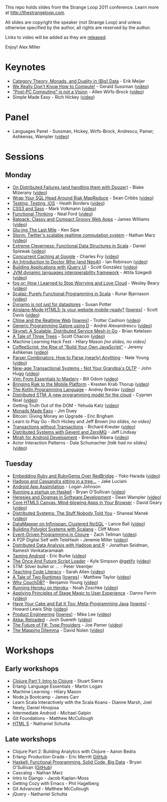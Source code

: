 This repo holds slides from the Strange Loop 2011
conference.  Learn more at http://thestrangeloop.com.

All slides are copyright the speaker (not Strange Loop) 
and unless otherwise specified by the author, all 
rights are reserved by the author. 

Links to video will be added as they are [released](http://thestrangeloop.com/news/strange-loop-2011-video-schedule).

Enjoy!
Alex Miller

# Keynotes

* [Category Theory, Monads, and Duality in (Big) Data](http://queue.acm.org/detail.cfm?id=1961297) - Erik Meijer
* [We Really Don't Know How to Compute!](https://github.com/strangeloop/2011-slides/raw/master/Sussman-WeDontKnowHowToCompute.pdf) - Gerald Sussman ([video](http://www.infoq.com/presentations/We-Really-Dont-Know-How-To-Compute))
* ["Post-PC Computing" is not a Vision](https://github.com/strangeloop/2011-slides/raw/master/WirfsBrock-PostPC.pdf) - Allen Wirfs-Brock ([video](http://www.infoq.com/presentations/Post-PC-Computing-Is-Not-a-Vision))
* Simple Made Easy - Rich Hickey ([video](http://www.infoq.com/presentations/Simple-Made-Easy))

# Panel

* Languages Panel - Sussman, Hickey, Wirfs-Brock, Andrescu, Pamer, Ashkenas, Wampler ([video](http://www.infoq.com/presentations/Language-Panel))
                  
# Sessions

## Monday

* [On Distributed Failures (and handling them with Doozer)](https://github.com/strangeloop/2011-slides/raw/master/Mizerany-OnDistFailures.pdf) - Blake Mizerany ([video](http://www.infoq.com/presentations/On-Distributed-Failures))
* [Wrap Your SQL Head Around Riak MapReduce](http://strangeloop-riak-mapred.heroku.com/) - Sean Cribbs ([video](http://www.infoq.com/presentations/Wrap-Your-SQL-Head-Around-Riak-MapReduce))
* [Testing, Testing, iOS](https://github.com/strangeloop/2011-slides/raw/master/Borders-TestingiOS.pdf) - Heath Borders ([video](http://www.infoq.com/presentations/Testing-Testing-iOS))
* [CSS3 and Sass](http://github.com/strangeloop/2011-slides/raw/master/Volkmann-CSS3andSass.pdf) - Mark Volkmann ([video](http://www.infoq.com/presentations/CSS3-and-Sass))
* [Functional Thinking](http://github.com/strangeloop/2011-slides/raw/master/Ford-FunctionalThinking.pdf) - Neal Ford ([video](http://www.infoq.com/presentations/Functional-Thinking))
* [Ratpack: Classy and Compact Groovy Web Apps](http://github.com/strangeloop/2011-slides/raw/master/Williams-RatpackClassyCompactGroovy.pdf) - James Williams ([video](http://www.infoq.com/presentations/Ratpack))
* [Glu-ing The Last Mile](http://github.com/strangeloop/2011-slides/raw/master/Sipe-Glu.pdf) - Ken Sipe
* [Storm: Twitter's scalable realtime computation system](https://github.com/strangeloop/2011-slides/raw/master/Marz-Storm.pdf) - Nathan Marz ([video](http://infoq.com/presentations/Storm))
* [Extreme Cleverness: Functional Data Structures in Scala](http://github.com/strangeloop/2011-slides/raw/master/Spiewak-FunctionalData.pdf) - Daniel Spiewak ([video](http://www.infoq.com/presentations/Functional-Data-Structures-in-Scala))
* [Concurrent Caching at Google](http://github.com/strangeloop/2011-slides/raw/master/ManesFry-ConcurrentCachingAtGoogle.pdf) - Charles Fry ([video](http://www.infoq.com/presentations/Concurrent-Caching-at-Google))
* [An Introduction to Doctor Who (and Neo4j)](http://github.com/strangeloop/2011-slides/raw/master/Robinson-IntroDoctorWhoNeo4j.pdf) - Ian Robinson ([video](http://www.infoq.com/presentations/An-Introduction-to-Doctor-Who-and-Neo4j))
* [Building Applications with jQuery UI](https://github.com/strangeloop/2011-slides/raw/master/Gonzalez-BuildingApplicationjQuery%20UI.pdf) - Scott González ([video](http://www.infoq.com/presentations/Building-Applications-with-jQuery-UI))
* [JVM dynamic languages interoperability framework](https://github.com/strangeloop/2011-slides/raw/master/Szegedi-Dynalink.pdf) - Attila Szegedi ([video](http://www.infoq.com/presentations/Dynalink))
* [fog or: How I Learned to Stop Worrying and Love Cloud](https://github.com/strangeloop/2011-slides/raw/master/Beary-fog.pdf) - Wesley Beary ([video](http://www.infoq.com/presentations/fog))
* [Scalaz: Purely Functional Programming in Scala](https://github.com/strangeloop/2011-slides/raw/master/Bjarnason-Scalaz.pdf) - Runar Bjarnason ([video](http://www.infoq.com/presentations/Scalaz-Functional-Programming-in-Scala))
* [Dynamo is not just for datastores](https://github.com/strangeloop/2011-slides/raw/master/Potter-DyamnoRiakCore.pdf) - Susan Potter
* [Airplane-Mode HTML5: Is your website mobile-ready?](https://github.com/strangeloop/2011-slides/raw/master/Davis-MobileHTML5.pdf) [[lowres](https://github.com/strangeloop/2011-slides/raw/master/Davis-MobileHTML5-small.pdf)] - Scott Davis ([video](http://www.infoq.com/presentations/Mobile-HTML5))
* [Chloe and the Realtime Web](https://github.com/strangeloop/2011-slides/raw/master/Cashion-Chloe.pdf) [[lowres](https://github.com/strangeloop/2011-slides/raw/master/Cashion-Chloe-small.pdf)] - Trotter Cashion ([video](http://www.infoq.com/presentations/Chloe-and-the-Real-Time-Web))
* [Generic Programming Galore using D](http://github.com/strangeloop/2011-slides/raw/master/Alexandrescu-GenericProgrammingD.pdf) - Andrei Alexandrescu ([video](http://www.infoq.com/presentations/Generic-Programming-Galore-Using-D))
* [Skynet: A Scalable, Distributed Service Mesh in Go](https://github.com/strangeloop/2011-slides/raw/master/Ketelsen-Skynet.pdf) - Brian Ketelsen
* [A Tale of Three Trees](https://github.com/strangeloop/2011-slides/raw/master/Chacon-ThreeTrees.pdf) - Scott Chacon ([video](http://www.infoq.com/presentations/A-Tale-of-Three-Trees))
* Machine Learning Hack Fest  - Hilary Mason  *[no slides, no video]* 
* [CoffeeScript, the Rise of "Build Your Own JavaScript"](http://github.com/strangeloop/2011-slides/raw/master/Ashkenas-CoffeeScript.pdf) - Jeremy Ashkenas ([video](http://www.infoq.com/presentations/CoffeeScript))
* [Parser Combinators: How to Parse (nearly) Anything](http://github.com/strangeloop/2011-slides/raw/master/Young-ParserCombinators.pdf) - Nate Young ([video](http://www.infoq.com/presentations/Parser-Combinators))
* [New-age Transactional Systems - Not Your Grandpa's OLTP](https://github.com/strangeloop/2011-slides/raw/master/Hugg-NewAgeTransactionalSystems.pdf) - John Hugg ([video](http://www.infoq.com/presentations/New-age-Transactional-Systems))
* [Vim: From Essentials to Mastery](https://github.com/strangeloop/2011-slides/raw/master/Odom-Vim.pdf) - Bill Odom ([video](http://www.infoq.com/presentations/Vim-From-Essentials-to-Mastery))
* [Bringing Riak to the Mobile Platform](http://github.com/strangeloop/2011-slides/raw/master/KrestenThorup-RiakMobile.pdf) - Kresten Krab Thorup ([video](http://www.infoq.com/presentations/Bringing-Riak-to-the-Mobile-Platform))
* [The Kotlin Programming Language](http://github.com/strangeloop/2011-slides/raw/master/Breslav-Kotlin.pdf) - Andrey Breslav ([video](http://www.infoq.com/presentations/The-Kotlin-Programming-Language))
* [Distributed STM: A new programming model for the cloud](http://github.com/strangeloop/2011-slides/raw/master/Noel-DistributedSTM.pdf) - Cyprien Noel ([video](http://www.infoq.com/presentations/Distributed-STM))
* Getting Truth Out of the DOM - Yehuda Katz ([video](http://www.infoq.com/presentations/Getting-Truth-Out-of-the-DOM))
* [Monads Made Easy](http://github.com/strangeloop/2011-slides/raw/master/Duey-MonadsEasy.pdf) - Jim Duey
* Bitcoin: Giving Money an Upgrade - Eric Brigham
* Learn to Play Go - Rich Hickey and Jeff Brown  *[no slides, no video]*
* [Transactions without Transactions](https://github.com/strangeloop/2011-slides/raw/master/Kreuter-TransactionsWithoutTransactions.pdf) - Richard Kreuter ([video](http://www.infoq.com/presentations/Transactions-without-Transactions))
* [Distributed Systems with Gevent and ZeroMQ](https://github.com/strangeloop/2011-slides/raw/master/Lindsay-DistributedGeventZmq.pdf) - Jeff Lindsay
* [Mirah for Android Development](http://github.com/strangeloop/2011-slides/raw/master/Ribera-MirahAndroidDevelopment.pdf) - Brendan Ribera ([video](http://www.infoq.com/presentations/Mirah-for-Android-Development))
* Actor Interaction Patterns - Dale Schumacher  *[talk had no slides]* ([video](http://www.infoq.com/presentations/Actor-Interaction-Patterns))

## Tuesday

* [Embedding Ruby and RubyGems Over RedBridge](http://redbridge-at-strangeloop2011.herokuapp.com/slideshow) - Yoko Harada ([video](http://www.infoq.com/presentations/Embedding-Ruby-and-RubyGems-Over-RedBridge))
* [Hadoop and Cassandra sitting in a tree...](https://github.com/strangeloop/2011-slides/raw/master/Luciani-HadoopCassandra.pdf) - Jake Luciani 
* [Android App Assimilation](http://github.com/strangeloop/2011-slides/raw/master/Johnson-AndroidAppAssimilation.pdf) - Logan Johnson
* [Running a startup on Haskell](http://bos.github.com/strange-loop-2011/talk/talk.html) - Bryan O'Sullivan ([video](http://www.infoq.com/presentations/Running-a-Startup-on-Haskell))
* [Heresies and Dogmas in Software Development](https://github.com/strangeloop/2011-slides/raw/master/Wampler-HeresiesDogmasSoftwareDev.pdf)  - Dean Wampler ([video](http://www.infoq.com/presentations/Heresies-and-Dogmas-in-Software-Development))
* [Core HTML5 Canvas: Mind-blowing Apps in Your Browser](http://corehtml5canvas.com/strangeloop-2011/index.html) - David Geary ([video](http://www.infoq.com/presentations/Core-HTML5-Canvas))
* [Distributed Systems: The Stuff Nobody Told You](http://github.com/strangeloop/2011-slides/raw/master/Manek-DistSystemsWhatNobodyToldYou.pdf) - Shaneal Manek ([video](http://www.infoq.com/presentations/Distributed-Systems-What-Nobody-Told-You))
* [DataMapper on Infinispan: Clustered NoSQL](https://github.com/strangeloop/2011-slides/raw/master/Ball-DataMapperInfinispan.pdf) - Lance Ball ([video](http://www.infoq.com/presentations/DataMapper-on-Infinispan-Clustered-NoSQL))
* [Building Polyglot Systems with Scalang](https://github.com/strangeloop/2011-slides/raw/master/Moon-Scalang.pdf) - Cliff Moon
* [Event-Driven Programming in Clojure](http://github.com/strangeloop/2011-slides/raw/master/Tellman-EventDrivenProgrammingInClojure.pdf) - Zach Tellman ([video](http://www.infoq.com/presentations/Event-Driven-Programming-in-Clojure))
* A P2P Digital Self with TeleHash - Jeremie Miller ([video](http://www.infoq.com/presentations/A-P2P-Digital-Self-with-TeleHash))
* [Distributed Data Analysis with Hadoop and R](http://github.com/strangeloop/2011-slides/raw/master/Seidman-DistributedDataAnalysisHadoopR.pdf) - Jonathan Seidman, Ramesh Venkataramaiah
* [Taming Android](https://github.com/strangeloop/2011-slides/raw/master/Burke-TamingAndroid.pdf) - Eric Burke ([video](http://www.infoq.com/presentations/Taming-Android))
* [The Once And Future Script Loader](http://github.com/strangeloop/2011-slides/raw/master/Simpson-Scriptloaders.pdf) - Kyle Simpson @[getify](http://twitter.com/getify) ([video](http://www.infoq.com/presentations/The-Once-And-Future-Script-Loader))
* STM: Silver bullet or ...  - Peter Veentjer
* [Teaching Code Literacy](https://github.com/strangeloop/2011-slides/raw/master/Allen-TeachingCodeLiteracy.pdf) - Sarah Allen ([video](http://www.infoq.com/presentations/Easy-as-Pie-Teaching-Code-Literacy))
* [A Tale of Two Runtimes](https://github.com/strangeloop/2011-slides/raw/master/Taylor-Tale2Runtimes.pdf) [[lowres](https://github.com/strangeloop/2011-slides/raw/master/Taylor-Tale2Runtimes-small.pdf)] - Matthew Taylor ([video](http://www.infoq.com/presentations/Mojito-A-Tale-of-Two-Runtimes))
* [Why CouchDB?](https://github.com/strangeloop/2011-slides/raw/master/Young-WhyCouchDB.pdf) - Benjamin Young ([video](http://www.infoq.com/presentations/Why-CouchDB))
* [Running Heroku on Heroku](http://stloop.heroku.com) - Noah Zoschke ([video](http://www.infoq.com/presentations/Running-Heroku-on-Heroku))
* [Applying Principles of Stage Magic to User Experience](https://github.com/strangeloop/2011-slides/raw/master/Ferrin-StageMagic.pdf) - Danno Ferrin ([video](http://www.infoq.com/presentations/Applying-the-Principles-of-Stage-Magic-to-the-User-Experience))
* [Have Your Cake and Eat It Too: Meta-Programming Java](https://github.com/strangeloop/2011-slides/raw/master/LewisShip-MetaprogrammingJava.pdf) [[lowres](https://github.com/strangeloop/2011-slides/raw/master/LewisShip-MetaprogrammingJava-small.pdf)] - Howard Lewis Ship ([video](http://www.infoq.com/presentations/Meta-Programming-Techniques-for-Java))
* [Product Engineering](https://github.com/strangeloop/2011-slides/raw/master/Lee-ProductEngineering.pdf) [[lowres](https://github.com/strangeloop/2011-slides/raw/master/Lee-ProductEngineering-small.pdf)] - Mike Lee ([video](http://www.infoq.com/presentations/Product-Engineering))
* [Akka: Reloaded](http://github.com/strangeloop/2011-slides/raw/master/Suereth-AkkaReloaded.pdf) - Josh Suereth ([video](http://www.infoq.com/presentations/Akka-Reloaded))
* [The Future of F#: Type Providers](http://github.com/strangeloop/2011-slides/raw/master/Pamer-FutureOfFSharp.pdf) - Joe Pamer ([video](http://www.infoq.com/presentations/The-Future-of-FSharp-Type-Providers))
* [The Mapping Dilemma](https://github.com/strangeloop/2011-slides/raw/master/Nolen-MappingDilemma.pdf) - David Nolen ([video](http://www.infoq.com/presentations/The-Mapping-Dilemma))

# Workshops

## Early workshops

* [Clojure Part 1: Intro to Clojure](https://github.com/strangeloop/2011-slides/raw/master/Sierra-ClojureIntro.pdf) - Stuart Sierra
* Erlang: Language Essentials - Martin Logan
* Machine Learning - Hilary Mason
* Node.js Bootcamp - James Carr
* Learn Scala Interactively with the Scala Koans - Dianne Marsh, Joel Neely, Daniel Hinojosa
* Intermediate Android - Michael Galpin
* Git Foundations - Matthew McCullough
* [HTML 5](https://github.com/ntschutta/html5_workshop) - Nathaniel Schutta

## Late workshops

* Clojure Part 2: Building Analytics with Clojure - Aaron Bedra
* Erlang: Production Grade - Eric Merritt [GitHub](https://github.com/ericbmerritt/strangeloop-behaviours-and-applications)
* [Haskell: Functional Programming, Solid Code, Big Data](http://bos.github.com/strange-loop-2011/slides/slides.html) - Bryan O'Sullivan ([GitHub](https://github.com/bos/strange-loop-2011))
* Cascalog - Nathan Marz
* Intro to Django - Jacob Kaplan-Moss
* Getting Cozy with Emacs - Phil Hagelberg
* Git Advanced - Matthew McCullough
* jQuery - Nathaniel Schutta

